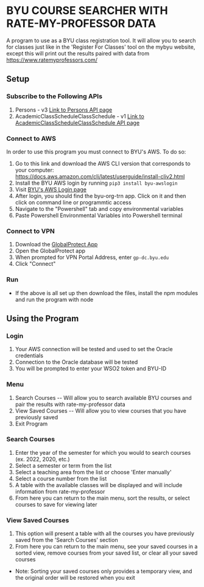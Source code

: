 # BYU COURSE SEARCHER WITH RATE-MY-PROFESSOR DATA

A program to use as a BYU class registration tool. It will allow you to search for classes just like in the 'Register
For Classes' tool on the mybyu website, except this will print out the results paired with data from
https://www.ratemyprofessors.com/

## Setup

### Subscribe to the Following APIs

1. Persons - v3
   [Link to Persons API page](https://api.byu.edu/store/apis/info?name=Persons&version=v3&provider=BYU%2Fjohnrb2)
2. AcademicClassScheduleClassSchedule - v1
   [Link to AcademicClassScheduleClassSchedule API page](https://api.byu.edu/store/apis/info?name=AcademicClassScheduleClassSchedule&version=v1&provider=BYU%2Fdkeele5)


### Connect to AWS

In order to use this program you must connect to BYU's AWS. To do so:

1. Go to this link and download the AWS CLI version that corresponds to your computer: https://docs.aws.amazon.com/cli/latest/userguide/install-cliv2.html
2. Install the BYU AWS login by running ``pip3 install byu-awslogin``
3. Visit [BYU's AWS Login page](https://byulogin.awsapps.com/start#/)
4. After login, you should find the byu-org-trn app. Click on it and then click on command line or programmtic access
5. Navigate to the "Powershell" tab and copy environmental variables
6. Paste Powershell Environmental Variables into Powershell terminal

### Connect to VPN

1. Download the [GlobalProtect App](https://vpn.byu.edu/global-protect/getsoftwarepage.esp)
2. Open the GlobalProtect app
3. When prompted for VPN Portal Address, enter ``gp-dc.byu.edu``
4. Click "Connect" 

### Run
* If the above is all set up then download the files, install the npm modules and run the program with node

## Using the Program

### Login
1. Your AWS connection will be tested and used to set the Oracle credentials
2. Connection to the Oracle database will be tested
3. You will be prompted to enter your WSO2 token and BYU-ID

### Menu
1. Search Courses  -- Will allow you to search available BYU courses and pair the results with rate-my-professor data
2. View Saved Courses  -- Will allow you to view courses that you have previously saved
3. Exit Program

### Search Courses
1. Enter the year of the semester for which you would to search courses (ex. 2022, 2020, etc.)
2. Select a semester or term from the list
3. Select a teaching area from the list or choose 'Enter manually'
4. Select a course number from the list
5. A table with the available classes will be displayed and will include information from rate-my-professor
6. From here you can return to the main menu, sort the results, or select courses to save for viewing later


### View Saved Courses
1. This option will present a table with all the courses you have previously saved from the 'Search Courses' section
2. From here you can return to the main menu, see your saved courses in a sorted view, remove courses from your saved list, or clear all your saved courses
* Note: Sorting your saved courses only provides a temporary view, and the original order will be restored when you exit